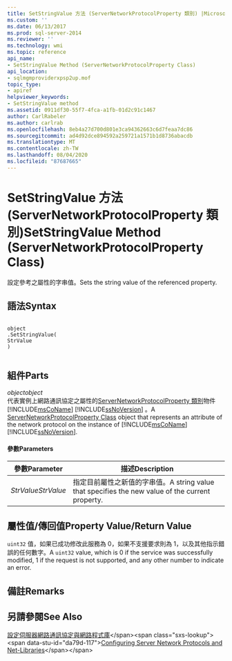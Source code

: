 ```yaml
---
title: SetStringValue 方法 (ServerNetworkProtocolProperty 類別) |Microsoft Docs
ms.custom: ''
ms.date: 06/13/2017
ms.prod: sql-server-2014
ms.reviewer: ''
ms.technology: wmi
ms.topic: reference
api_name:
- SetStringValue Method (ServerNetworkProtocolProperty Class)
api_location:
- sqlmgmproviderxpsp2up.mof
topic_type:
- apiref
helpviewer_keywords:
- SetStringValue method
ms.assetid: 0911df30-55f7-4fca-a1fb-01d2c91c1467
author: CarlRabeler
ms.author: carlrab
ms.openlocfilehash: 8eb4a27d700d801e3ca94362663c6d7feaa7dc86
ms.sourcegitcommit: ad4d92dce894592a259721a1571b1d8736abacdb
ms.translationtype: MT
ms.contentlocale: zh-TW
ms.lasthandoff: 08/04/2020
ms.locfileid: "87687665"
---
```

# <a name="setstringvalue-method-servernetworkprotocolproperty-class"></a><span data-ttu-id="da79d-102">SetStringValue 方法 (ServerNetworkProtocolProperty 類別)</span><span class="sxs-lookup"><span data-stu-id="da79d-102">SetStringValue Method (ServerNetworkProtocolProperty Class)</span></span>
  <span data-ttu-id="da79d-103">設定參考之屬性的字串值。</span><span class="sxs-lookup"><span data-stu-id="da79d-103">Sets the string value of the referenced property.</span></span>  
  
## <a name="syntax"></a><span data-ttu-id="da79d-104">語法</span><span class="sxs-lookup"><span data-stu-id="da79d-104">Syntax</span></span>  
  
```  
  
object  
.SetStringValue(  
StrValue  
)  
  
```  
  
## <a name="parts"></a><span data-ttu-id="da79d-105">組件</span><span class="sxs-lookup"><span data-stu-id="da79d-105">Parts</span></span>  
 <span data-ttu-id="da79d-106">*object*</span><span class="sxs-lookup"><span data-stu-id="da79d-106">*object*</span></span>  
 <span data-ttu-id="da79d-107">代表實例上網路通訊協定之屬性的[ServerNetworkProtocolProperty 類別](servernetworkprotocolproperty-class.md)物件 [!INCLUDE[msCoName](../../../includes/msconame-md.md)] [!INCLUDE[ssNoVersion](../../../includes/ssnoversion-md.md)] 。</span><span class="sxs-lookup"><span data-stu-id="da79d-107">A [ServerNetworkProtocolProperty Class](servernetworkprotocolproperty-class.md) object that represents an attribute of the network protocol on the instance of [!INCLUDE[msCoName](../../../includes/msconame-md.md)] [!INCLUDE[ssNoVersion](../../../includes/ssnoversion-md.md)].</span></span>  
  
#### <a name="parameters"></a><span data-ttu-id="da79d-108">參數</span><span class="sxs-lookup"><span data-stu-id="da79d-108">Parameters</span></span>  
  
|<span data-ttu-id="da79d-109">參數</span><span class="sxs-lookup"><span data-stu-id="da79d-109">Parameter</span></span>|<span data-ttu-id="da79d-110">描述</span><span class="sxs-lookup"><span data-stu-id="da79d-110">Description</span></span>|  
|---------------|-----------------|  
|<span data-ttu-id="da79d-111">*StrValue*</span><span class="sxs-lookup"><span data-stu-id="da79d-111">*StrValue*</span></span>|<span data-ttu-id="da79d-112">指定目前屬性之新值的字串值。</span><span class="sxs-lookup"><span data-stu-id="da79d-112">A string value that specifies the new value of the current property.</span></span>|  
  
## <a name="property-valuereturn-value"></a><span data-ttu-id="da79d-113">屬性值/傳回值</span><span class="sxs-lookup"><span data-stu-id="da79d-113">Property Value/Return Value</span></span>  
 <span data-ttu-id="da79d-114">`uint32` 值，如果已成功修改此服務為 0，如果不支援要求則為 1，以及其他指示錯誤的任何數字。</span><span class="sxs-lookup"><span data-stu-id="da79d-114">A `uint32` value, which is 0 if the service was successfully modified, 1 if the request is not supported, and any other number to indicate an error.</span></span>  
  
## <a name="remarks"></a><span data-ttu-id="da79d-115">備註</span><span class="sxs-lookup"><span data-stu-id="da79d-115">Remarks</span></span>  
  
## <a name="see-also"></a><span data-ttu-id="da79d-116">另請參閱</span><span class="sxs-lookup"><span data-stu-id="da79d-116">See Also</span></span>  
 <span data-ttu-id="da79d-117">[設定伺服器網路通訊協定與網路程式庫](https://msdn.microsoft.com/library/ms177485\(v=sql.100\).aspx)</span><span class="sxs-lookup"><span data-stu-id="da79d-117">[Configuring Server Network Protocols and Net-Libraries](https://msdn.microsoft.com/library/ms177485\(v=sql.100\).aspx)</span></span>  
  
  

